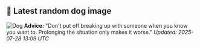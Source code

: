 ## 🐶 Latest random dog image
![Dog](https://images.dog.ceo/breeds/samoyed/n02111889_4073.jpg)
**Advice:** "Don't put off breaking up with someone when you know you want to. Prolonging the situation only makes it worse."
*Updated: 2025-07-28 13:09 UTC*
